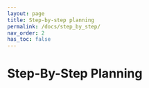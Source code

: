 ```yaml
---
layout: page
title: Step-by-step planning
permalink: /docs/step_by_step/
nav_order: 2
has_toc: false
---
```


# Step-By-Step Planning
